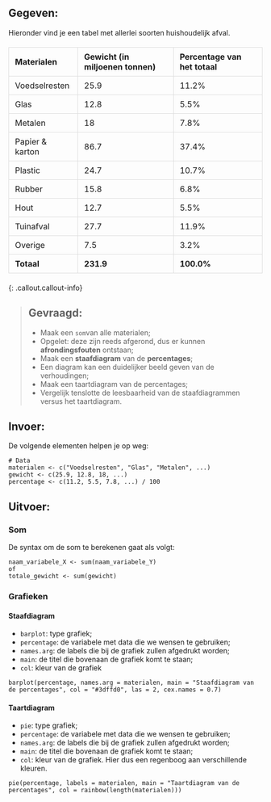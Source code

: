 ## Gegeven:

Hieronder vind je een tabel met allerlei soorten huishoudelijk afval. 


<html lang="en">
<head>
    <meta charset="UTF-8">
    <meta name="viewport" content="width=device-width, initial-scale=1.0">
    <title>Materials Data</title>
    <style>
        table {
            width: 100%;
            border-collapse: collapse;
            margin: 20px 0;
        }
        th, td {
            border: 1px solid #dddddd;
            padding: 8px 12px;
            text-align: left;
        }
        th {
            background-color: ;
        }
    </style>
</head>
<body>

<table>
    <thead>
        <tr>
            <th>Materialen</th>
            <th>Gewicht (in miljoenen tonnen)</th>
            <th>Percentage van het totaal</th>
        </tr>
    </thead>
    <tbody>
        <tr>
            <td>Voedselresten</td>
            <td>25.9</td>
            <td>11.2%</td>
        </tr>
        <tr>
            <td>Glas</td>
            <td>12.8</td>
            <td>5.5%</td>
        </tr>
        <tr>
            <td>Metalen</td>
            <td>18</td>
            <td>7.8%</td>
        </tr>
        <tr>
            <td>Papier & karton</td>
            <td>86.7</td>
            <td>37.4%</td>
        </tr>
        <tr>
            <td>Plastic</td>
            <td>24.7</td>
            <td>10.7%</td>
        </tr>
        <tr>
            <td>Rubber</td>
            <td>15.8</td>
            <td>6.8%</td>
        </tr>
        <tr>
            <td>Hout</td>
            <td>12.7</td>
            <td>5.5%</td>
        </tr>
        <tr>
            <td>Tuinafval</td>
            <td>27.7</td>
            <td>11.9%</td>
        </tr>
        <tr>
            <td>Overige</td>
            <td>7.5</td>
            <td>3.2%</td>
        </tr>
    </tbody>
    <tfoot>
        <tr>
            <th>Totaal</th>
            <th>231.9</th>
            <th>100.0%</th>
        </tr>
    </tfoot>
</table>

</body>
</html>

{: .callout.callout-info}
>## Gevraagd:
>* Maak een `som`van alle materialen; 
>* Opgelet: deze zijn reeds afgerond, dus er kunnen **afrondingsfouten** ontstaan; 
>* Maak een **staafdiagram** van de **percentages**; 
>* Een diagram kan een duidelijker beeld geven van de verhoudingen; 
>* Maak een taartdiagram van de percentages; 
>* Vergelijk tenslotte de leesbaarheid van de staafdiagrammen versus het taartdiagram. 

## Invoer:
De volgende elementen helpen je op weg: 

```
# Data
materialen <- c("Voedselresten", "Glas", "Metalen", ...)
gewicht <- c(25.9, 12.8, 18, ...)
percentage <- c(11.2, 5.5, 7.8, ...) / 100

```

## Uitvoer: 

### Som
De syntax om de som te berekenen gaat als volgt:
```
naam_variabele_X <- sum(naam_variabele_Y)
of
totale_gewicht <- sum(gewicht)
```

### Grafieken
#### Staafdiagram
* `barplot`: type grafiek;
* `percentage`: de variabele met data die we wensen te gebruiken;
* `names.arg`: de labels die bij de grafiek zullen afgedrukt worden; 
* `main`: de titel die bovenaan de grafiek komt te staan;
* `col`: kleur van de grafiek

```
barplot(percentage, names.arg = materialen, main = "Staafdiagram van de percentages", col = "#3dffd0", las = 2, cex.names = 0.7)
```

#### Taartdiagram
* `pie`: type grafiek;
* `percentage`: de variabele met data die we wensen te gebruiken;
* `names.arg`: de labels die bij de grafiek zullen afgedrukt worden; 
* `main`: de titel die bovenaan de grafiek komt te staan;
* `col`: kleur van de grafiek. Hier dus een regenboog aan verschillende kleuren.

```
pie(percentage, labels = materialen, main = "Taartdiagram van de percentages", col = rainbow(length(materialen)))
```

